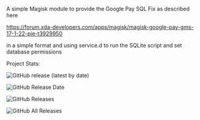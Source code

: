 A simple Magisk module to provide the Google Pay SQL Fix as described here

https://forum.xda-developers.com/apps/magisk/magisk-google-pay-gms-17-1-22-pie-t3929950

in a simple format and using service.d to run the SQLite script and set database permissions

Project Stats:   

![GitHub release (latest by date)](https://img.shields.io/github/v/release/stylemessiah/GPay-SQLite-Fix?style=plastic)

![GitHub Release Date](https://img.shields.io/github/release-date/stylemessiah/GPay-SQLite-Fix?style=plastic)

![GitHub Releases](https://img.shields.io/github/downloads/stylemessiah/GPay-SQLite-Fix/latest/total?label=Downloads%20%28Latest%20Release%29&style=plastic)

![GitHub All Releases](https://img.shields.io/github/downloads/stylemessiah/GPay-SQLite-Fix/total?label=Total%20Downloads%20%28All%20Releases%29&style=plastic)


